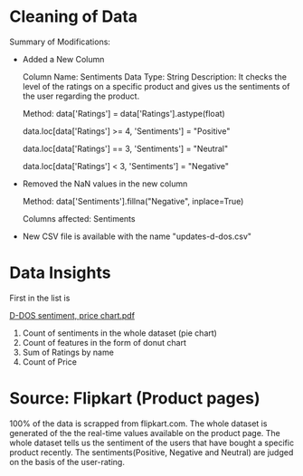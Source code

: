 # Cleaning of Data

Summary of Modifications:

* Added a New Column

  Column Name: Sentiments
  Data Type: String
  Description: It checks the level of the ratings on a specific product and gives us the sentiments of the user regarding the product.
  
  Method:
  data['Ratings'] = data['Ratings'].astype(float)
  
  data.loc[data['Ratings'] >= 4, 'Sentiments'] = "Positive"
  
  data.loc[data['Ratings'] == 3, 'Sentiments'] = "Neutral"

  data.loc[data['Ratings'] < 3, 'Sentiments'] = "Negative"


* Removed the NaN values in the new column

  Method:
  data['Sentiments'].fillna("Negative", inplace=True)

  Columns affected: Sentiments

* New CSV file is available with the name "updates-d-dos.csv"


# Data Insights

First in the list is 

[D-DOS sentiment, price chart.pdf](https://github.com/user-attachments/files/18480132/D-DOS.sentiment.price.chart.pdf)


1) Count of sentiments in the whole dataset (pie chart)
2) Count of features in the form of donut chart
3) Sum of Ratings by name
4) Count of Price

# Source: Flipkart (Product pages)

100% of the data is scrapped from flipkart.com. The whole dataset is generated of the the real-time values available on the product page. 
The whole dataset tells us the sentiment of the users that have bought a specific product recently.
The sentiments(Positive, Negative and Neutral) are judged on the basis of the user-rating.

